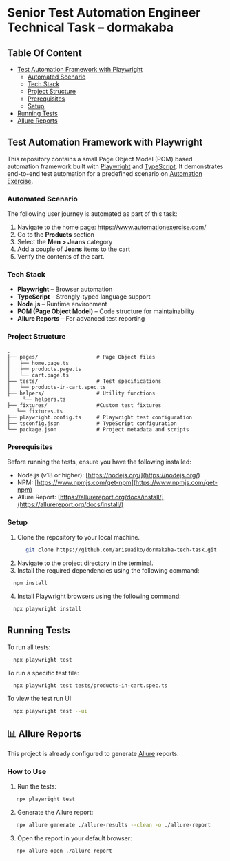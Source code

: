# Senior Test Automation Engineer Technical Task – dormakaba

## Table Of Content
- [Test Automation Framework with Playwright](#test-automation-framework-with-playwright)
    - [Automated Scenario](#automated-scenario)
    - [Tech Stack](#tech-stack)
    - [Project Structure](#project-structure)
    - [Prerequisites](#prerequisites)
    - [Setup](#setup)
- [Running Tests](#running-tests)
- [Allure Reports](#-allure-reports)


## Test Automation Framework with Playwright

This repository contains a small Page Object Model (POM) based automation framework built with [Playwright](https://playwright.dev/) and [TypeScript](https://www.typescriptlang.org/).
It demonstrates end-to-end test automation for a predefined scenario on [Automation Exercise](https://www.automationexercise.com/).

### Automated Scenario

The following user journey is automated as part of this task:

1. Navigate to the home page: https://www.automationexercise.com/
2. Go to the **Products** section
3. Select the **Men > Jeans** category
4. Add a couple of **Jeans** items to the cart
5. Verify the contents of the cart.

### Tech Stack

- **Playwright** – Browser automation
- **TypeScript** – Strongly-typed language support
- **Node.js** – Runtime environment
- **POM (Page Object Model)** – Code structure for maintainability
- **Allure Reports** – For advanced test reporting

### Project Structure

```text
.
├── pages/                   # Page Object files
│   ├── home.page.ts
│   ├── products.page.ts
│   └── cart.page.ts
├── tests/                   # Test specifications
│   └── products-in-cart.spec.ts
├── helpers/                 # Utility functions
     └── helpers.ts
├── fixtures/                #Custom test fixtures
   └── fixtures.ts
├── playwright.config.ts     # Playwright test configuration
├── tsconfig.json            # TypeScript configuration
└── package.json             # Project metadata and scripts
```

### Prerequisites

Before running the tests, ensure you have the following installed:

- Node.js (v18 or higher): [https://nodejs.org/](https://nodejs.org/)
- NPM: [https://www.npmjs.com/get-npm](https://www.npmjs.com/get-npm)
- Allure Report: [https://allurereport.org/docs/install/](https://allurereport.org/docs/install/)

### Setup

1. Clone the repository to your local machine.

```bash
      git clone https://github.com/arisuaiko/dormakaba-tech-task.git
```
2. Navigate to the project directory in the terminal.
3. Install the required dependencies using the following command:

```bash
  npm install
```

4. Install Playwright browsers using the following command:

```bash
  npx playwright install
```

## Running Tests
To run all tests:

```bash
  npx playwright test
```

To run a specific test file:

```bash
  npx playwright test tests/products-in-cart.spec.ts
```

To view the test run UI:

```bash
  npx playwright test --ui
```

## 📊 Allure Reports

This project is already configured to generate [Allure](https://docs.qameta.io/allure/) reports.

### How to Use

1. Run the tests:

```bash
   npx playwright test
 ```

2. Generate the Allure report:

```bash
   npx allure generate ./allure-results --clean -o ./allure-report
```

3. Open the report in your default browser:
```bash
   npx allure open ./allure-report
```